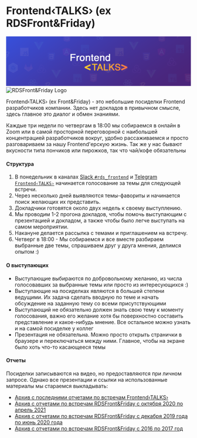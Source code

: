 # Frontend‹TALKS› (ex RDSFront&Friday)

![Frontend‹TALKS› Logo](/_images/frontend-talks-for-meeting-1.png)
![RDSFront&Friday Logo](/_images/friday_logo.jpg)

Frontend‹TALKS› (ex Front&Friday) - это небольшие посиделки Frontend разработчиков компании. Здесь нет докладов в привычном смысле, здесь главное это диалог и обмен знаниями.

Каждые три недели по четвергам в 18:00 мы собираемся в онлайн в Zoom или в самой просторной переговорной с наибольшей концентрацией разработчиков вокруг, удобно рассаживаемся и просто разговариваем за нашу Frontend'ерскую жизнь. Так же у нас бывают вкусности типа пончиков или пирожков, так что чай/кофе обязательны

#### Структура
1. В понедельник в каналах [Slack `#rds_frontend`](https://ramblercoteam.slack.com/archives/C06E17E00) и [Telegram `Frontend‹TALKS›`](https://t.me/joinchat/Jxk1FSiVpMA1ZGZi) начинается голосование за темы для следующей встречи.
2. Через несколько дней выявляются темы-фавориты и начинается поиск желающих их представить.
3. Докладчики готовятся около двух недель к своему выступлению.
4. Мы проводим 1-2 прогона докладов, чтобы помочь выступающим с презентацией и докладом, а также чтобы было легче выступать на самом мероприятии.
5. Накануне делается рассылка с темами и приглашением на встречу.
6. Четверг в 18:00 - Мы собираемся и все вместе разбираем выбранные две темы, спрашиваем друг у друга мнения, делимся опытом :)

#### О выступающих
- Выступающие выбираются по добровольному желанию, из числа голосовавших за выбранные темы или просто из интересующихся :)
- Выступающие на посиделках являются в большей степени ведущими. Их задача сделать вводную по теме и начать обсуждение на заданную тему со всеми присутствующими
- Выступающий не обязательно должен знать свою тему к моменту голосования, важно его желание хотя бы поверхностно составить представление и какое-нибудь мнение. Все остальное можно узнать и на самой посиделке у коллег
- Презентация не обязательна. Можно просто открыть странички в браузере и переключаться между ними. Главное, чтобы на экране было хоть что-то касающееся темы

#### Отчеты
Посиделки записываются на видео, но предоставляются при личном запросе. Однако все презентации и ссылки на использованные материалы мы стараемся выкладывать:
- [Архив с последними отчетами по встречам Frontend‹TALKS›](/RDSFront&Friday/4season_2021-now)
- [Архив с отчетами по встречам RDSFront&Friday с октября 2020 по апрель 2021](/RDSFront&Friday/3season_2020-2021)
- [Архив с отчетами по встречам RDSFront&Friday с декабря 2019 года по июнь 2020 года](/RDSFront&Friday/2season_2019-2020)
- [Архив с отчетами по встречам RDSFront&Friday с 2016 по 2017 год](/RDSFront&Friday/1season_2016-2017)
